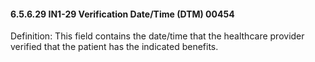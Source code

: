 #### 6.5.6.29 IN1-29 Verification Date/Time (DTM) 00454

Definition: This field contains the date/time that the healthcare provider verified that the patient has the indicated benefits.
